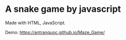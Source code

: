 # A snake game by javascript
Made with HTML, JavaScript.

Demo: https://antranquoc.github.io/Maze_Game/
